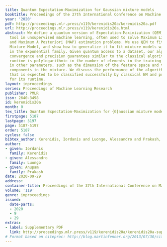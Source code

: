 ```yaml
---
title: Quantum Expectation-Maximization for Gaussian mixture models
booktitle: Proceedings of the 37th International Conference on Machine Learning
year: '2020'
pdf: http://proceedings.mlr.press/v119/kerenidis20a/kerenidis20a.pdf
url: http://proceedings.mlr.press/v119/kerenidis20a.html
abstract: We define a quantum version of Expectation-Maximization (QEM), a fundamental
  tool in unsupervised machine learning, often used to solve Maximum Likelihood (ML)
  and Maximum A Posteriori (MAP) estimation problems. We use QEM to fit a Gaussian
  Mixture Model, and show how to generalize it to fit mixture models with base distributions
  in the exponential family. Given quantum access to a dataset, our algorithm has
  convergence and precision guarantees similar to the classical algorithm, while the
  runtime is polylogarithmic in the number of elements in the training set and polynomial
  in other parameters, such as the dimension of the feature space and the number of
  components in the mixture. We discuss the performance of the algorithm on a dataset
  that is expected to be classified successfully by classical EM and provide guarantees
  for its runtime.
layout: inproceedings
series: Proceedings of Machine Learning Research
publisher: PMLR
issn: 2640-3498
id: kerenidis20a
month: 0
tex_title: Quantum Expectation-Maximization for {G}aussian mixture models
firstpage: 5187
lastpage: 5197
page: 5187-5197
order: 5187
cycles: false
bibtex_author: Kerenidis, Iordanis and Luongo, Alessandro and Prakash, Anupam
author:
- given: Iordanis
  family: Kerenidis
- given: Alessandro
  family: Luongo
- given: Anupam
  family: Prakash
date: 2020-09-29
address: 
container-title: Proceedings of the 37th International Conference on Machine Learning
volume: '119'
genre: inproceedings
issued:
  date-parts:
  - 2020
  - 9
  - 29
extras:
- label: Supplementary PDF
  link: http://proceedings.mlr.press/v119/kerenidis20a/kerenidis20a-supp.pdf
# Format based on citeproc: http://blog.martinfenner.org/2013/07/30/citeproc-yaml-for-bibliographies/
---
```

